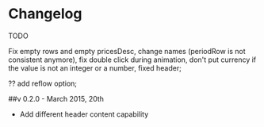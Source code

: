 # Changelog

TODO

Fix empty rows and empty pricesDesc, change names (periodRow is not consistent anymore), fix double click during animation, don't put currency if the value is not an integer or a number, fixed header;

?? add reflow option;

##v 0.2.0 - March 2015, 20th
- Add different header content capability 
